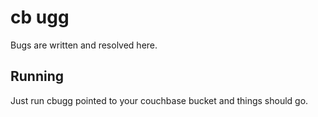 # cb ugg

Bugs are written and resolved here.

## Running

Just run cbugg pointed to your couchbase bucket and things should
go.

